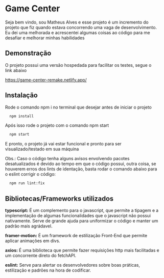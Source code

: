 
# Game Center 

Seja bem vindo, sou Matheus Alves e esse projeto é um incremento do projeto que fiz quando estava concorrendo uma vaga de desenvolvimento. Eu dei uma melhorada e acrescentei algumas coisas ao código para me desafiar e melhorar minhas habilidades




## Demonstração

O projeto possui uma versão hospedada para facilitar os testes, segue o link abaixo

https://game-center-remake.netlify.app/


## Instalação

Rode o comando npm i no terminal que desejar antes de iniciar o projeto

```bash
  npm install
```

Após isso rode o projeto com o comando npm start

```bash
  npm start
```

E pronto, o projeto já vai estar funcional e pronto para ser visualizado/testado em sua máquina

Obs.: Caso o código tenha alguns avisos envolvendo pacotes desatualizados é devido ao tempo em que o código possui, outra coisa, se houverem erros dos lints de identação, basta rodar o comando abaixo para o eslint corrigir o código:

```bash
  npm run lint:fix
```
    
## Bibliotecas/Frameworks utilizados

**typescript:** É um complemento para o javascript, que permite a tipagem e a implementação de algumas funcionalidades que o javascript não possui nativamente. Serve de grande ajuda para uniformizar o código e manter um padrão mais agrádavel.

**framer-motion:** É um framework de estilização Front-End que permite aplicar animações em divs.

**axios:** É uma biblioteca que permite fazer requisições http mais facilitadas e um concorrente direto do fetchAPI.

**eslint:** Serve para alertar os desenvolvedores sobre boas práticas, estilização e padrões na hora de codificar.


